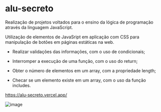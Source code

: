 # alu-secreto

Realização de projetos voltados para o ensino da lógica de programação através da linguagem JavaScript.

Utilização de elementos de JavaSript em aplicação com CSS para manipulação de botões em páginas estáticas na web.

- Realizar validações das informações, com o uso de condicionais;

- Interromper a execução de uma função, com o uso do return;

- Obter o número de elementos em um array, com a propriedade length;

- Checar se um elemento existe em um array, com o uso da função includes.

https://alu-secreto.vercel.app/

![image](https://github.com/diandrade/alu-secreto/assets/81432715/dd31f519-6bab-4d16-b214-11951105066b)
